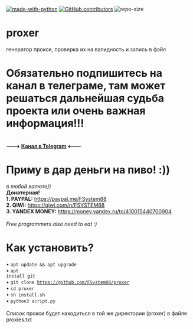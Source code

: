 [![made-with-python](https://img.shields.io/badge/Made%20with-Python-1f425f.svg)](https://www.python.org/) [![GitHub contributors](https://img.shields.io/github/contributors/fsystem88/proxer.svg)](https://GitHub.com/fsystem88/proxer/graphs/contributors/) ![repo-size](https://img.shields.io/github/repo-size/fsystem88/proxer)

# proxer
генератор прокси, проверка их на валидность и запись в файл

# Обязательно подпишитесь на канал в телеграме, там может решаться дальнейшая судьба проекта или очень важная информация!!!
<br><b>---> <a href="https://t.me/FS88ch">Канал в Telegram</a> <---</b><br>

# Приму в дар деньги на пиво! :))
<i>в любой валюте))</i><br>
<b>Донатерная!</b><br>
<b>1. PAYPAL:</b> https://paypal.me/FSystem88<br>
<b>2. QIWI:</b> https://qiwi.com/n/FSYSTEM88<br>
<b>3. YANDEX MONEY:</b> https://money.yandex.ru/to/410015440700904<br>
<br>
<i>Free programmers also need to eat :)</i>
<br>

# Как установить?
• <code>apt update && apt upgrade</code><br>
• <code>apt install git</code><br>
• <code>git clone https://github.com/FSystem88/proxer</code><br>
• <code>cd proxer</code><br>
• <code>sh install.sh</code><br>
• <code>python3 script.py</code><br>
<br>
Список прокси будет находиться в той же директории (proxer) в файле proxies.txt
